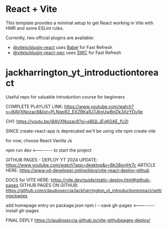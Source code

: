 # React + Vite

This template provides a minimal setup to get React working in Vite with HMR and some ESLint rules.

Currently, two official plugins are available:

- [@vitejs/plugin-react](https://github.com/vitejs/vite-plugin-react/blob/main/packages/plugin-react/README.md) uses [Babel](https://babeljs.io/) for Fast Refresh
- [@vitejs/plugin-react-swc](https://github.com/vitejs/vite-plugin-react-swc) uses [SWC](https://swc.rs/) for Fast Refresh

# jackharrington_yt_introductiontoreact

Useful repo for valuable introduction course for beginners

COMPLETE PLAYLIST LINK: https://www.youtube.com/watch?v=j8AVXNozac8&list=PLNqp92_EXZBKa1U7JbgUwBnDk3XzYDvXe

CH1: https://youtu.be/j8AVXNozac8?si=pBQLJEyKGAE_fU2l

SINCE create-react-app is deprecated we'll be using vite
npm create vite

for now, choose
React
Vanilla Js

npm run dev <------- to start the project

GITHUB PAGES - DEPLOY
YT 2024 UPDATE: https://www.youtube.com/watch?app=desktop&v=Bk28snjHr7c
ARTICLE HERE: https://www.vd-developer.online/blog/vite-react-deploy-github

DOCS for VITE HERE: https://vite.dev/guide/static-deploy.html#github-pages
GITHUB PAGES ON GITHUB: https://github.com/claudioseccia/jackharrington_yt_introductiontoreact/settings/pages

add homepage entry on package.json
npm i --save gh-pages <-------- install gh-pages

FINAL DEPLY
https://claudioseccia.github.io/vite-githubpages-deploy/
